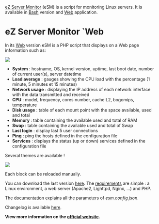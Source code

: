 [eZ Server Monitor](http://www.ezservermonitor.com) (eSM) is a script for monitoring Linux servers. It is available in [Bash](http://www.ezservermonitor.com/esm-sh/features) version and [Web](http://www.ezservermonitor.com/esm-web/features) application.

# eZ Server Monitor `Web

In its [Web](http://www.ezservermonitor.com/esm-web/features) version eSM is a PHP script that displays on a Web page information such as:

![](http://www.ezservermonitor.com/uploads/esm_web/esm-web_dashboard-complete.png)

- **System** : hostname, OS, kernel version, uptime, last boot date, number of current user(s), server datetime
- **Load average** : gauges showing the CPU load with the percentage (1 minute, 5 minutes et 15 minutes)
- **Network usage** : displaying the IP address of each network interface with the data transmitted and received
- **CPU** : model, frequency, cores number, cache L2, bogomips, temperature
- **Disk usage** : table of each mount point with the space available, used and total
- **Memory** : table containing the available used and total of RAM
- **Swap** : table containing the available used and total of Swap
- **Last login** : display last 5 user connections
- **Ping** : ping the hosts defined in the configuration file
- **Services** : displays the status (up or down) services defined in the configuration file

Several themes are available !

![](http://www.ezservermonitor.com/uploads/esm_web/esm-web_themes.png)

Each block can be reloaded manually.

You can download the last version [here](http://www.ezservermonitor.com/esm-web/downloads). The [requirements](http://www.ezservermonitor.com/esm-web/documentation) are simple : a Linux environment, a web server (Apache2, Lighttpd, Nginx, ...) and PHP.

The [documentation](http://www.ezservermonitor.com/esm-web/documentation) explains all the parameters of *esm.config.json*.

Changelog is available [here](http://www.ezservermonitor.com/esm-web/changelog).

**View more information on the [official website](http://www.ezservermonitor.com/esm-web/features).**


